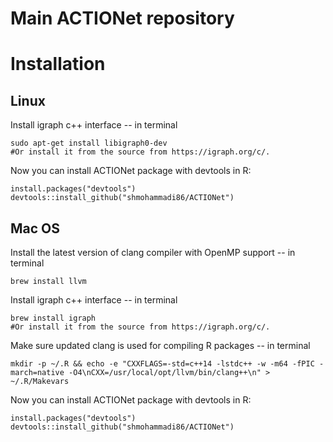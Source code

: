 # Main ACTIONet repository

# Installation 

## Linux

Install igraph c++ interface -- in terminal

```{bash, echo = TRUE}
sudo apt-get install libigraph0-dev
#Or install it from the source from https://igraph.org/c/.
```

Now you can install ACTIONet package with devtools in R:

```{r, echo = TRUE}
install.packages("devtools")
devtools::install_github("shmohammadi86/ACTIONet")
```

## Mac OS

Install the latest version of clang compiler with OpenMP support -- in terminal

```{bash, echo=TRUE}
brew install llvm
```

Install igraph c++ interface -- in terminal

```{bash, echo=TRUE}
brew install igraph
#Or install it from the source from https://igraph.org/c/.
```

Make sure updated clang is used for compiling R packages -- in terminal

```{bash, echo=TRUE}
mkdir -p ~/.R && echo -e "CXXFLAGS=-std=c++14 -lstdc++ -w -m64 -fPIC -march=native -O4\nCXX=/usr/local/opt/llvm/bin/clang++\n" > ~/.R/Makevars
```

Now you can install ACTIONet package with devtools in R:

```{r, echo = TRUE}
install.packages("devtools")
devtools::install_github("shmohammadi86/ACTIONet")
```


